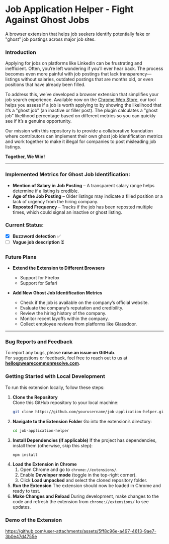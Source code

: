 # Job Application Helper - Fight Against Ghost Jobs

A browser extension that helps job seekers identify potentially fake or "ghost" job postings across major job sites.

### Introduction

Applying for jobs on platforms like LinkedIn can be frustrating and inefficient. Often, you’re left wondering if you’ll ever hear back. The process becomes even more painful with job postings that lack transparency—listings without salaries, outdated postings that are months old, or even positions that have already been filled.

To address this, we’ve developed a browser extension that simplifies your job search experience. Available now on the [Chrome Web Store](https://chromewebstore.google.com/detail/common-resolve/hemkacfkmhldlhpfndjfibkalfphiibf), our tool helps you assess if a job is worth applying to by showing the likelihood that it’s a "ghost job" (an inactive or filler post). The plugin calculates a "ghost job" likelihood percentage based on different metrics so you can quickly see if it’s a genuine opportunity.

Our mission with this repository is to provide a collaborative foundation where contributors can implement their own ghost job identification metrics and work together to make it illegal for companies to post misleading job listings.

**Together, We Win!**

---

### Implemented Metrics for Ghost Job Identification:

- **Mention of Salary in Job Posting** – A transparent salary range helps determine if a listing is credible.
- **Age of the Job Posting** – Older listings may indicate a filled position or a lack of urgency from the hiring company.
- **Reposted Frequency** – Tracks if the job has been reposted multiple times, which could signal an inactive or ghost listing.

### Current Status:
- [x] **Buzzword detection** ✅
- [ ] **Vague job description** ⏳

### Future Plans

- **Extend the Extension to Different Browsers**
  - Support for Firefox
  - Support for Safari

- **Add New Ghost Job Identification Metrics**
  - Check if the job is available on the company’s official website.
  - Evaluate the company’s reputation and credibility.
  - Review the hiring history of the company.
  - Monitor recent layoffs within the company.
  - Collect employee reviews from platforms like Glassdoor.

---
### Bug Reports and Feedback

To report any bugs, please **raise an issue on GitHub**.  
For suggestions or feedback, feel free to reach out to us at **[hello@wearecommonresolve.com](mailto:hello@wearecommonresolve.com)**.

### Getting Started with Local Development

To run this extension locally, follow these steps:

1. **Clone the Repository**  
   Clone this GitHub repository to your local machine:
   ```bash
   git clone https://github.com/yourusername/job-application-helper.git
2. **Navigate to the Extension Folder**
   Go into the extension’s directory:
   ```bash
   cd job-application-helper
3. **Install Dependencies (if applicable)**
   If the project has dependencies, install them (otherwise, skip this step):
   ```bash
   npm install
4. **Load the Extension in Chrome**
    1. Open Chrome and go to `chrome://extensions/`.
    2. Enable **Developer mode** (toggle in the top-right corner).
    3. Click **Load unpacked** and select the cloned repository folder.
5. **Run the Extension**
   The extension should now be loaded in Chrome and ready to test.
6. **Make Changes and Reload**
   During development, make changes to the code and refresh the extension from `chrome://extensions/` to see updates.

### Demo of the Extension

https://github.com/user-attachments/assets/5ff8c96e-a497-4613-9ae7-3b0e47d4755e










   
